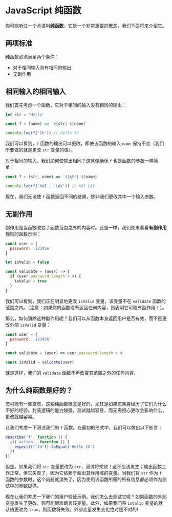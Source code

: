 # JavaScript 纯函数

你可能听过一个术语叫**纯函数**，它是一个非常重要的概念，我们下面将来介绍它。

## 两项标准

纯函数必须满足两个条件：

- 对于相同输入具有相同的输出
- 无副作用

## 相同输入的相同输入

我们首先考虑一个函数，它对于相同的输入没有相同的输出：

```javascript
let str = 'Hello'

const f = (name) => `${str} ${name}`

console.log(f('IU')) // Hello IU
```

我们可以看到，`f` 函数的输出可以更改，即使该函数的输入 `name` 保持不变（我们所要做的就是更改 `str` 变量的值）。

对于相同的输入，我们如何使输出相同？这就像确保 `f` 也是函数的参数一样简单：

```javascript
const f = (str, name) => `${str} ${name}`

console.log(f('KAI', 'LAY')) // KAI LAY
```

现在，我们无法使 `f` 函数返回不同的结果，除非我们更改其中一个输入参数。

## 无副作用

副作用是当函数改变了函数范围之外的内容时。还是一样，我们先来看看**有副作用**规则的函数示例：

```javascript
const user = {
  password: '123456'
}

let isValid = false

const validate = (user) => {
  if (user.password.length > 4) {
    isValid = true
  }
}
```

我们可以看到，我们正在明显地更改 `isValid` 变量，该变量不在 `validate` 函数的范围之内。（注意：如果你的函数没有返回任何内容，则表明它可能有副作用！）。

那么，如何消除这种副作用呢？我们可以从函数本身返回用户是否有效，而不是更改外部 `isValid` 变量：

```javascript
const user = {
  password: '123456'
}

const validate = (user) => user.password.length > 4

const isValid = validate(user)
```

就是这样，我们的 `validate` 函数不再改变其范围之外的任何内容。

## 为什么纯函数是好的？

您可能有一些直觉，这些纯函数概念是好的，尤其是如果您亲身经历了它们为什么不好的经验。封装逻辑的能力越强，测试就越容易，而无需担心更改会影响什么，更改就越容易。

让我们考虑一下测试我们的 `f` 函数。在最初的形式中，我们可以做出以下断言：

```javascript
describe('f', function () {
  it('action', function () {
    expect(f('IU')).toEqual('Hello IU')
  })
})
```

但是，如果我们将 `str` 变量更改为 `arr`，测试将失败！这不应该发生；输出函数工作正常，但它失败了，因为它依赖于超出其作用域的变量。当我们将 `str` 作为 `f` 函数的参数时，这个问题就消失了，因为使用该函数所需的所有信息都必须作为测试中的参数提供。

现在让我们考虑一下我们的用户验证示例。我们怎么去测试它呢？如果函数的外部变量发生了更改，则可能很难断言该变量。此外，如果我们将 `isValid` 变量的默认值更改为 `true`，则函数将失败。外部变量发生变化绝对是不对的!
